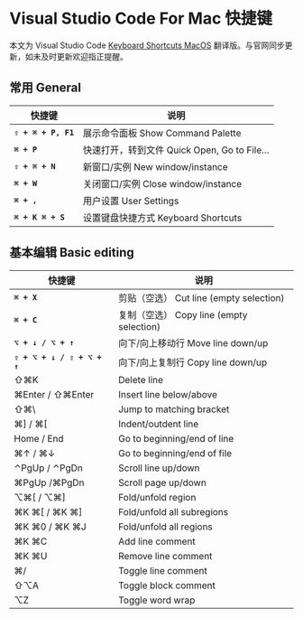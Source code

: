 # Visual Studio Code For Mac 快捷键

本文为 Visual Studio Code [Keyboard Shortcuts MacOS](https://code.visualstudio.com/shortcuts/keyboard-shortcuts-macos.pdf) 翻译版。与官网同步更新，如未及时更新欢迎指正提醒。

## 常用 General

| 快捷键 | 说明 |
| --- | --- |
| **`⇧ + ⌘ + P, F1`** | 展示命令面板 Show Command Palette |
| **`⌘ + P`** | 快速打开，转到文件 Quick Open, Go to File… |
| **`⇧ + ⌘ + N`** | 新窗口/实例 New window/instance |
| **`⌘ + W`** |  关闭窗口/实例 Close window/instance |
| **`⌘ + ,`** | 用户设置 User Settings |
| **`⌘ + K ⌘ + S`** | 设置键盘快捷方式 Keyboard Shortcuts |

## 基本编辑 Basic editing

| 快捷键 | 说明 |
| --- | --- |
| **`⌘ + X`** | 剪贴（空选） Cut line (empty selection) |
| **`⌘ + C`** | 复制（空选） Copy line (empty selection) |
| **`⌥ + ↓ / ⌥ + ↑`** | 向下/向上移动行 Move line down/up |
| **`⇧ + ⌥ + ↓ / ⇧ + ⌥ + ↑`** | 向下/向上复制行 Copy line down/up |
| ⇧⌘K | Delete line |
| ⌘Enter / ⇧⌘Enter  | Insert line below/above |
| ⇧⌘\ | Jump to matching bracket |
| ⌘] / ⌘[ | Indent/outdent line |
| Home / End | Go to beginning/end of line |
| ⌘↑ / ⌘↓ | Go to beginning/end of file |
| ⌃PgUp / ⌃PgDn | Scroll line up/down  |
| ⌘PgUp /⌘PgDn | Scroll page up/down |
| ⌥⌘[  / ⌥⌘] | Fold/unfold region |
| ⌘K ⌘[  /  ⌘K ⌘] | Fold/unfold all subregions |
| ⌘K ⌘0  /  ⌘K ⌘J | Fold/unfold all regions |
| ⌘K ⌘C | Add line comment |
| ⌘K ⌘U | Remove line comment |
| ⌘/ | Toggle line comment |
| ⇧⌥A | Toggle block comment |
| ⌥Z | Toggle word wrap |